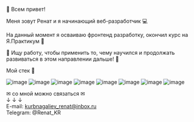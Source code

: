 👋 Всем привет! 

Меня зовут Ренат и я начинающий веб-разработчик 💻 

На данный момент я осваиваю фронтенд разработку, окончил курс на Я.Практикум 🏅

🔎 Ищу работу, чтобы применить то, чему научился и продолжать развиваться в этом направлении дальше! 🔎

Мой стек 🔧

![image](https://user-images.githubusercontent.com/89849696/174467966-1dcdcc1c-8b96-4b54-af4b-758dc89106d2.png)
![image](https://user-images.githubusercontent.com/89849696/174467847-1fcd9f67-d1b7-4002-8040-60324328f868.png)
![image](https://user-images.githubusercontent.com/89849696/174467860-917e61d8-00b5-4815-be81-9182b8fb1440.png)
![image](https://user-images.githubusercontent.com/89849696/174467875-c4bb57cf-0c75-4318-b46e-802882d645c9.png)
![image](https://user-images.githubusercontent.com/89849696/174467887-eab43586-e5e1-4162-8611-4cae6b3e6d2f.png)
![image](https://user-images.githubusercontent.com/89849696/174467899-97825918-2018-497a-9349-e3c0a3b519b8.png)
![image](https://user-images.githubusercontent.com/89849696/174468009-d190c7ff-64d1-4c3a-a050-0f479e149cf1.png)
![image](https://user-images.githubusercontent.com/89849696/174469293-bccef3e5-3d10-4d9a-a918-c7559f350726.png)


✉ со мной можно связаться ✉  
↓ ↓ ↓  
  E-mail: kurbnagaliev_renat@inbox.ru    
    Telegram: @Renat_KR  
           




<!---
RenatKR/RenatKR is a ✨ special ✨ repository because its `README.md` (this file) appears on your GitHub profile.
You can click the Preview link to take a look at your changes.

-  Hi, I’m @RenatKR
- 👀 I’m interested in ...
- 🌱 I’m currently learning ...
- 💞️ I’m looking to collaborate on ...
- 📫 How to reach me ...
--->

